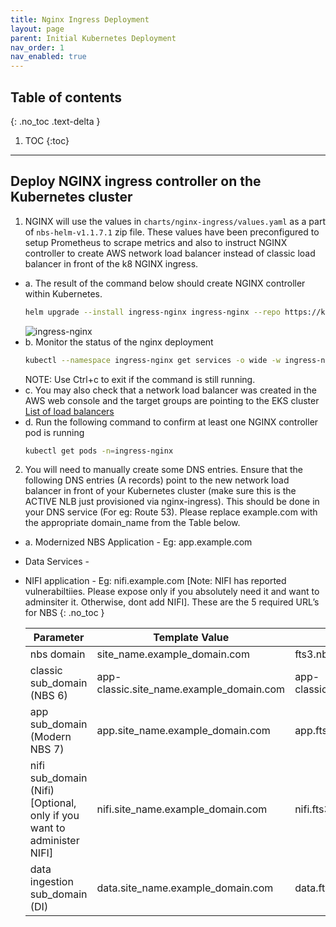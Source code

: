 ```yaml
---
title: Nginx Ingress Deployment
layout: page
parent: Initial Kubernetes Deployment
nav_order: 1
nav_enabled: true
---
```


## Table of contents
{: .no_toc .text-delta }

1. TOC
{:toc}

---
## Deploy NGINX ingress controller on the Kubernetes cluster

1. NGINX will use the values in `charts/nginx-ingress/values.yaml` as a part of `nbs-helm-v1.1.7.1` zip file. These values have been preconfigured to setup Prometheus to scrape metrics and also to instruct NGINX controller to create AWS network load balancer instead of classic load balancer in front of the k8 NGINX ingress.
  - a. The result of the command below should create NGINX controller within Kubernetes.
      ```bash
      helm upgrade --install ingress-nginx ingress-nginx --repo https://kubernetes.github.io/ingress-nginx
      ```
      ![ingress-nginx](/NEDSS-SystemAdminGuide/docs/4_initial_kubernetes_deployment/images/1_ingress-controller.png)
  - b. Monitor the status of the nginx deployment
      ```bash
      kubectl --namespace ingress-nginx get services -o wide -w ingress-nginx-controller
      ```
      NOTE: Use Ctrl+c to exit if the command is still running.
  - c. You may also check that a network load balancer was created in the AWS web console and the target groups are pointing to the EKS cluster [List of load balancers](https://us-east-1.console.aws.amazon.com/ec2/home?region=us-east-1#LoadBalancers:)
  - d. Run the following command to confirm at least one NGINX controller pod is running
      ```bash
      kubectl get pods -n=ingress-nginx
      ```
2. You will need to manually create some DNS entries. Ensure that the following DNS entries (A records) point to the new network load balancer in front of your Kubernetes cluster (make sure this is the ACTIVE NLB just provisioned via nginx-ingress). This should be done in your DNS service (For eg: Route 53). Please replace example.com with the appropriate domain_name from the Table below.
  - a. Modernized NBS Application - Eg: app.example.com
  - Data Services -
  - NIFI application - Eg: nifi.example.com [Note: NIFI has reported vulnerabiltiies. Please expose only if you absolutely need it and want to adminsiter it. Otherwise, dont add NIFI].
    These are the 5 required URL’s for NBS
    {: .no_toc }
    
    | **Parameter**                           | **Template Value**                                  | **Example**                          |
    |----------------------------------------|-----------------------------------------------------|--------------------------------------|
    | nbs domain                             | site_name.example_domain.com                        | fts3.nbspreview.com                  |
    | classic sub_domain (NBS 6)             | app-classic.site_name.example_domain.com            | app-classic.fts3.nbspreview.com      |
    | app sub_domain (Modern NBS 7)          | app.site_name.example_domain.com                    | app.fts3.nbspreview.com              |
    | nifi sub_domain (Nifi) [Optional, only if you want to administer NIFI] | nifi.site_name.example_domain.com                   | nifi.fts3.nbspreview.com             |
    | data ingestion sub_domain (DI)         | data.site_name.example_domain.com                   | data.fts3.nbspreview.com             |
